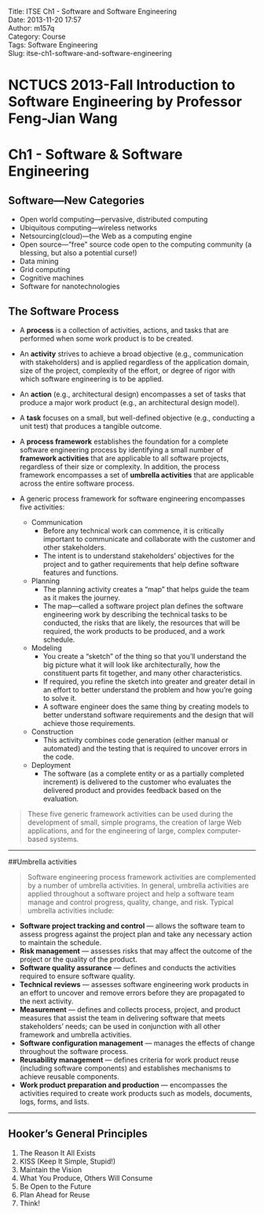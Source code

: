 Title: ITSE Ch1 - Software and Software Engineering  
Date: 2013-11-20 17:57  
Author: m157q  
Category: Course  
Tags: Software Engineering  
Slug: itse-ch1-software-and-software-engineering  
  
  
#  NCTUCS 2013-Fall Introduction to Software Engineering by Professor Feng-Jian Wang  
#  Ch1 - Software & Software Engineering  
  
## Software—New Categories  
+ Open world computing—pervasive, distributed computing  
+ Ubiquitous computing—wireless networks  
+ Netsourcing(cloud)—the Web as a computing engine  
+ Open source—”free” source code open to the computing community (a blessing, but also a potential curse!)  
+ Data mining  
+ Grid computing  
+ Cognitive machines  
+ Software for nanotechnologies  
  
## The Software Process  
  
+ A **process** is a collection of activities, actions, and tasks that are performed when some work product is to be created.  
  
+ An **activity** strives to achieve a broad objective (e.g., communication with stakeholders) and is applied regardless of the application domain, size of the project, complexity of the effort, or degree of rigor with which software engineering is to be applied.  
  
+ An **action** (e.g., architectural design) encompasses a set of tasks that produce a major work product (e.g., an architectural design model).  
  
+ A **task** focuses on a small, but well-defined objective (e.g., conducting a unit test) that produces a tangible outcome.  
  
+ A **process framework** establishes the foundation for a complete software engineering process by identifying a small number of **framework activities** that are applicable to all software projects, regardless of their size or complexity. In addition, the process framework encompasses a set of **umbrella activities** that are applicable across the entire software process.  
  
+ A generic process framework for software engineering encompasses five activities:  
    + Communication  
        + Before any technical work can commence, it is critically important to communicate and collaborate with the customer and other stakeholders.  
        + The intent is to understand stakeholders’ objectives for the project and to gather requirements that help define software features and functions.  
    + Planning  
        + The planning activity creates a “map” that helps guide the team as it makes the journey.  
        + The map—called a software project plan defines the software engineering work by describing the technical tasks to be conducted, the risks that are likely, the resources that will be required, the work products to be produced, and a work schedule.  
    + Modeling  
        + You create a “sketch” of the thing so that you’ll understand the big picture what it will look like architecturally, how the constituent parts fit together, and many other characteristics.  
        + If required, you refine the sketch into greater and greater detail in an effort to better understand the problem and how you’re going to solve it.  
        + A software engineer does the same thing by creating models to better understand software requirements and the design that will achieve those requirements.  
    + Construction  
        + This activity combines code generation (either manual or automated) and the testing that is required to uncover errors in the code.  
    + Deployment  
        + The software (as a complete entity or as a partially completed increment) is delivered to the customer who evaluates the delivered product and provides feedback based on the evaluation.  
  
>These five generic framework activities can be used during the development of small, simple programs, the creation of large Web applications, and for the engineering of large, complex computer-based systems.  
  
---  
##Umbrella activities  
>Software engineering process framework activities are complemented by a number of umbrella activities. In general, umbrella activities are applied throughout a software project and help a software team manage and control progress, quality, change, and risk. Typical umbrella activities include:  
  
+ **Software project tracking and control** — allows the software team to assess progress against the project plan and take any necessary action to maintain the schedule.  
+ **Risk management** — assesses risks that may affect the outcome of the project or the quality of the product.  
+ **Software quality assurance** — defines and conducts the activities required to ensure software quality.  
+ **Technical reviews** — assesses software engineering work products in an effort to uncover and remove errors before they are propagated to the next activity.  
+ **Measurement** — defines and collects process, project, and product measures that assist the team in delivering software that meets stakeholders’ needs; can be used in conjunction with all other framework and umbrella activities.  
+ **Software configuration management** — manages the effects of change throughout the software process.  
+ **Reusability management** — defines criteria for work product reuse (including software components) and establishes mechanisms to achieve reusable components.  
+ **Work product preparation and production** — encompasses the activities required to create work products such as models, documents, logs, forms, and lists.  
  
---  
## Hooker’s General Principles  
1. The Reason It All Exists  
2. KISS (Keep It Simple, Stupid!)  
3. Maintain the Vision  
4. What You Produce, Others Will Consume  
5. Be Open to the Future  
6. Plan Ahead for Reuse  
7. Think!  
